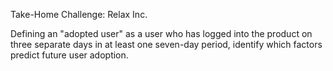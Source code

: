Take-Home Challenge: Relax Inc.

Defining an "adopted user" as a user who has logged into the product on three separate days in at least one seven-day period, identify which factors predict future user adoption.
